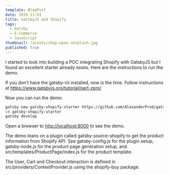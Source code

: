 ```yaml
---
template: BlogPost
date: 2019-11-01
title: GatsbyJS and Shopify
tags:
  - Gatsby
  - E-Commerce
  - JavaScript
thumbnail: /assets/shop-open-unsplash.jpg
published: true
---
```


I started to look into building a POC integrating Shopify with GatsbyJS but I found an excellent starter already exists. Here are the instructions to run the demo.

If you don’t have the gatsby-cli installed, now is the time. Follow instructions at <https://www.gatsbyjs.org/tutorial/part-zero/>

Now you can run the demo:

```bash
gatsby new gatsby-shopify-starter https://github.com/AlexanderProd/gatsby-shopify-starter
cd gatsby-shopify-starter
gatsby develop
```

Open a browser to [http://localhost:8000](http://localhost:8000/) to see the demo.

The demo leans on a plugin called gatsby-source-shopify to get the product information from Shopify API. See gatsby-config.js for the plugin setup, gatsby-node.js for the product page generation setup, and src/templates/ProductPage/index.js for the product template.

The User, Cart and Checkout interaction is defined in src/providers/ContextProvider.js using the shopify-buy package.
